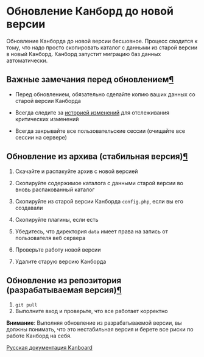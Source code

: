 Обновление Канборд до новой версии
==================================


Обновление Канборда до новой версии бесшовное. Процесс сводится к тому, что надо просто скопировать каталог с данными из старой версии в новый Канборд. Канборд запустит миграцию баз данных автоматически.



Важные замечания перед обновлением[¶](#important-things-to-do-before-updating "Ссылка на этот заголовок")
---------------------------------------------------------------------------------------------------------

-   Перед обновлением, обязательно сделайте копию ваших данных со старой версии Канборда

-   Всегда следите за [историей изменений](https://github.com/fguillot/kanboard/blob/master/ChangeLog) для отслеживания критических изменений

-   Всегда закрывайте все пользовательские сессии (очищайте все сессии на сервере)


Обновление из архива (стабильная версия)[¶](#from-the-archive-stable-version "Ссылка на этот заголовок")
--------------------------------------------------------------------------------------------------------



1.  Скачайте и распакуйте архив с новой версией

2.  Скопируйте содержимое каталога с данными старой версии во вновь распакованный каталог

3.  Скопируйте из старой версии Канборда `config.php`, если вы его создавали

4.  Скопируйте плагины, если есть

5.  Убедитесь, что директория `data` имеет права на запись от пользователя веб сервера

6.  Проверьте работу новой версии

7.  Удалите старую версию Канборда


Обновление из репозитория (разрабатываемая версия)[¶](#from-the-repository-development-version "Ссылка на этот заголовок")
--------------------------------------------------------------------------------------------------------------------------



1.  `git pull`
2.  Выполните вход и проверьте, что все работает корректно


**Внимание**: Выполняя обновление из разрабатываемой версии, вы должны понимать, что это нестабильная версия и берете все риски по работе Канборд на себя.




[Русская документация Kanboard](http://kanboard.ru/doc/)


